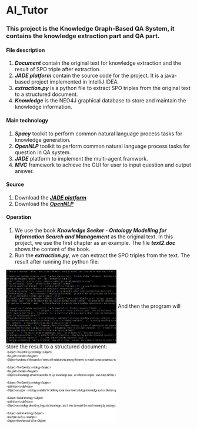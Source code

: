 # AI_Tutor
### This project is the Knowledge Graph-Based QA System, it contains the knowledge extraction part and QA part.
#### File description
1. ***Document*** contain the original text for knowledge extraction and the result of SPO triple after extraction.
2. ***JADE platform*** contain the source code for the project. It is a java-based project implemented in IntelliJ IDEA.
3. ***extraction.py*** is a python file to extract SPO triples from the original text to a structured document.
4. ***Knowledge*** is the NEO4J graphical database to store and maintain the knowledge information.
#### Main technology
1. ***Spacy*** toolkit to perform common natural language process tasks for knowledge generation.
2. ***OpenNLP*** toolkit to perform common natural language process tasks for question in QA system.
3. ***JADE*** platform to implement the multi-agent framwork.
4. ***MVC*** framework to achieve the GUI for user to input question and output answer.
#### Source
1. Download the ***[JADE platform](https://jade.tilab.com/download/jade/)***
2. Download the ***[OpenNLP](http://maven.tamingtext.com/opennlp-models/models-1.5/)***
#### Operation
1. We use the book ***Knowledge Seeker - Ontology Modelling for Information Search and Management*** as the original text. In this project, we use the first chapter as an example. The file ***text2.doc*** shows the content of the book.
2. Run the ***extraction.py***, we can extract the SPO triples from the text. The result after running the python file:
<img src="https://raw.githubusercontent.com/Pakhofan/AI_Tutor/main/Program%20image/result.jpg" width = "300" height = "200" alt="program result" align=center />
And then the program will store the result to a structured document:
<img src="https://raw.githubusercontent.com/Pakhofan/AI_Tutor/main/Program%20image/structured%20document.png" width = "300" height = "200" alt="structured document" align=center />
